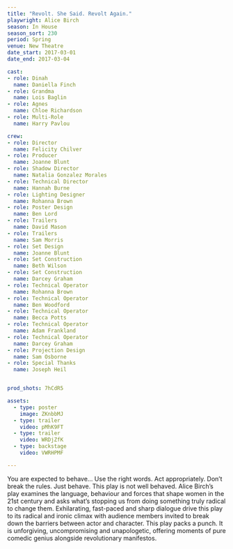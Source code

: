 ```yaml
---
title: "Revolt. She Said. Revolt Again."
playwright: Alice Birch
season: In House
season_sort: 230
period: Spring
venue: New Theatre
date_start: 2017-03-01
date_end: 2017-03-04

cast:
- role: Dinah
  name: Daniella Finch
- role: Grandma
  name: Lois Baglin
- role: Agnes
  name: Chloe Richardson
- role: Multi-Role
  name: Harry Pavlou

crew:
- role: Director
  name: Felicity Chilver
- role: Producer
  name: Joanne Blunt
- role: Shadow Director
  name: Natalia Gonzalez Morales
- role: Technical Director
  name: Hannah Burne
- role: Lighting Designer
  name: Rohanna Brown
- role: Poster Design
  name: Ben Lord
- role: Trailers
  name: David Mason
- role: Trailers
  name: Sam Morris
- role: Set Design
  name: Joanne Blunt
- role: Set Construction
  name: Beth Wilson
- role: Set Construction
  name: Darcey Graham
- role: Technical Operator
  name: Rohanna Brown
- role: Technical Operator
  name: Ben Woodford
- role: Technical Operator
  name: Becca Potts
- role: Technical Operator
  name: Adam Frankland
- role: Technical Operator
  name: Darcey Graham
- role: Projection Design
  name: Sam Osborne
- role: Special Thanks
  name: Joseph Heil


prod_shots: 7hCdR5

assets:
  - type: poster
    image: ZKnbbMJ
  - type: trailer
    video: pMhK9FT
  - type: trailer
    video: WRDjZfK
  - type: backstage
    video: VWRHPMF

---
```


You are expected to behave… Use the right words. Act appropriately. Don’t break the rules. Just behave. This play is not well behaved. Alice Birch’s play examines the language, behaviour and forces that shape women in the 21st century and asks what’s stopping us from doing something truly radical to change them. Exhilarating, fast-paced and sharp dialogue drive this play to its radical and ironic climax with audience members invited to break down the barriers between actor and character. This play packs a punch. It is unforgiving, uncompromising and unapologetic, offering moments of pure comedic genius alongside revolutionary manifestos.
